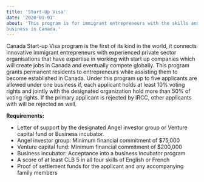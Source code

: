 ```yaml
---
title: 'Start-Up Visa'
date: '2020-01-01'
about: 'This program is for immigrant entrepreneurs with the skills and potential to build an innovative
business in Canada.'
---
```


Canada Start-up Visa program is the first of its kind in the world, it connects innovative immigrant
entrepreneurs with experienced private sector organisations that have expertise in working with start
up companies which will create jobs in Canada and eventually compete globally. This program grants
permanent residents to entrepreneurs while assisting them to become established in Canada. Under this
program up to five applicants are allowed under one business if, each applicant holds at least 10% voting
rights and jointly with the designated organization hold more than 50% of voting rights. If the primary
applicant is rejected by IRCC, other applicants with will be rejected as well.
<div style="margin:8px;"></div>

**Requirements:**
<ul style="list-style-type: disc; list-style-position: outside; margin-top:5px; margin-left:5px;">
<li> Letter of support by the designated Angel investor group or Venture capital fund or Business incubator.</li>
<li> Angel investor group: Minimum financial commitment of $75,000</li>
<li> Venture capital fund: Minimum financial commitment of $200,000</li>
<li> Business incubator: Acceptance into a business incubator program</li>
<li> A score of at least CLB 5 in all four skills of English or French</li>
<li> Proof of settlement funds for the applicant and any accompanying family members</li>
</ul>